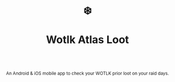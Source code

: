 <div align="center">
  <h1>
    <br/>
    ❄️ 
    <br />
    <br />
    Wotlk Atlas Loot
    <br />
    <br />
  </h1>
  <sup>
    <br />
   An Android & iOS mobile app to check your WOTLK prior loot on your raid days.</em>
    <br />
    <br />

  </sup>
</div>

